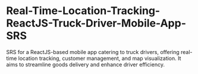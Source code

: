 # Real-Time-Location-Tracking-ReactJS-Truck-Driver-Mobile-App-SRS
SRS for a ReactJS-based mobile app catering to truck drivers, offering real-time location tracking, customer management, and map visualization. It aims to streamline goods delivery and enhance driver efficiency.
